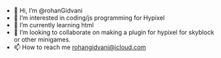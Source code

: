 - 👋 Hi, I’m @rohanGidvani
- 👀 I’m interested in coding/js programming for Hypixel
- 🌱 I’m currently learning html
- 💞️ I’m looking to collaborate on making a plugin for hypixel for skyblock or other minigames.
- 📫 How to reach me rohangidvani@icloud.com

<!---
rohanGidvani/rohanGidvani is a ✨ special ✨ repository because its `README.md` (this file) appears on your GitHub profile.
You can click the Preview link to take a look at your changes.
--->
